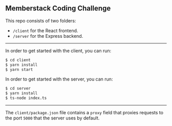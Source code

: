 ## Memberstack Coding Challenge

This repo consists of two folders:

- `/client` for the React frontend.
- `/server` for the Express backend.

---

In order to get started with the client, you can run:

```bash
$ cd client
$ yarn install
$ yarn start
```

In order to get started with the server, you can run:

```bash
$ cd server
$ yarn install
$ ts-node index.ts
```

---

The `client/package.json` file contains a `proxy` field that proxies requests to the port `5000` that the server uses by default.
